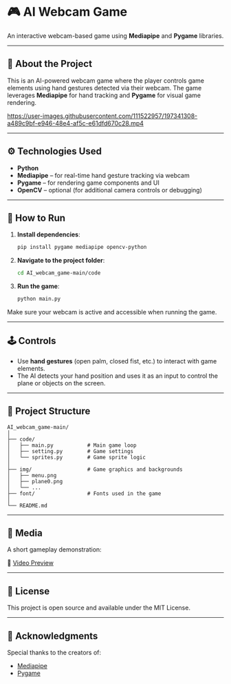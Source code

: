 # 🎮 AI Webcam Game

An interactive webcam-based game using **Mediapipe** and **Pygame** libraries.

---

## 🧠 About the Project

This is an AI-powered webcam game where the player controls game elements using hand gestures detected via their webcam. The game leverages **Mediapipe** for hand tracking and **Pygame** for visual game rendering.

https://user-images.githubusercontent.com/111522957/197341308-a489c9bf-e946-48e4-af5c-e61dfd670c28.mp4

---

## ⚙️ Technologies Used

- **Python**
- **Mediapipe** – for real-time hand gesture tracking via webcam
- **Pygame** – for rendering game components and UI
- **OpenCV** – optional (for additional camera controls or debugging)

---

## 🚀 How to Run

1. **Install dependencies**:
   ```bash
   pip install pygame mediapipe opencv-python
   ```

2. **Navigate to the project folder**:
   ```bash
   cd AI_webcam_game-main/code
   ```

3. **Run the game**:
   ```bash
   python main.py
   ```

Make sure your webcam is active and accessible when running the game.

---

## 🕹️ Controls

- Use **hand gestures** (open palm, closed fist, etc.) to interact with game elements.
- The AI detects your hand position and uses it as an input to control the plane or objects on the screen.

---

## 📁 Project Structure

```
AI_webcam_game-main/
│
├── code/
│   ├── main.py           # Main game loop
│   ├── setting.py        # Game settings
│   └── sprites.py        # Game sprite logic
│
├── img/                  # Game graphics and backgrounds
│   ├── menu.png
│   ├── plane0.png
│   └── ...
├── font/                 # Fonts used in the game
│
└── README.md
```

---

## 📸 Media

A short gameplay demonstration:

🎥 [Video Preview](https://user-images.githubusercontent.com/111522957/197341308-a489c9bf-e946-48e4-af5c-e61dfd670c28.mp4)

---

## 📄 License

This project is open source and available under the MIT License.

---

## 🙌 Acknowledgments

Special thanks to the creators of:
- [Mediapipe](https://github.com/google/mediapipe)
- [Pygame](https://www.pygame.org/)
